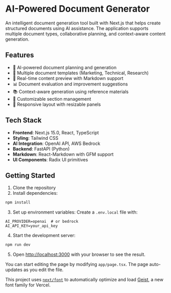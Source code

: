 # AI-Powered Document Generator

An intelligent document generation tool built with Next.js that helps create structured documents using AI assistance. The application supports multiple document types, collaborative planning, and context-aware content generation.

## Features

- 🤖 AI-powered document planning and generation
- 📝 Multiple document templates (Marketing, Technical, Research)
- 🔄 Real-time content preview with Markdown support
- 📊 Document evaluation and improvement suggestions
- 📚 Context-aware generation using reference materials
- 🎨 Customizable section management
- 📱 Responsive layout with resizable panels

## Tech Stack

- **Frontend**: Next.js 15.0, React, TypeScript
- **Styling**: Tailwind CSS
- **AI Integration**: OpenAI API, AWS Bedrock
- **Backend**: FastAPI (Python)
- **Markdown**: React-Markdown with GFM support
- **UI Components**: Radix UI primitives

## Getting Started

1. Clone the repository
2. Install dependencies:

```bash
npm install
```

3. Set up environment variables:
Create a `.env.local` file with:
```
AI_PROVIDER=openai  # or bedrock
AI_API_KEY=your_api_key
```

4. Start the development server:

```bash
npm run dev
```

5. Open [http://localhost:3000](http://localhost:3000) with your browser to see the result.

You can start editing the page by modifying `app/page.tsx`. The page auto-updates as you edit the file.

This project uses [`next/font`](https://nextjs.org/docs/app/building-your-application/optimizing/fonts) to automatically optimize and load [Geist](https://vercel.com/font), a new font family for Vercel.